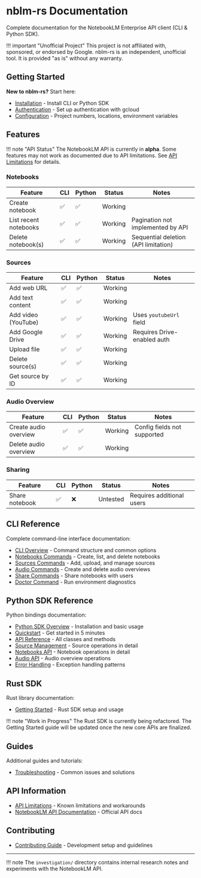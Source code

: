 # nblm-rs Documentation

Complete documentation for the NotebookLM Enterprise API client (CLI & Python SDK).

!!! important "Unofficial Project"
    This project is not affiliated with, sponsored, or endorsed by Google. nblm-rs is an independent, unofficial tool. It is provided "as is" without any warranty.

## Getting Started

**New to nblm-rs?** Start here:

- [Installation](getting-started/installation.md) - Install CLI or Python SDK
- [Authentication](getting-started/authentication.md) - Set up authentication with gcloud
- [Configuration](getting-started/configuration.md) - Project numbers, locations, environment variables

## Features

!!! note "API Status"
    The NotebookLM API is currently in **alpha**. Some features may not work as documented due to API limitations. See [API Limitations](api/limitations.md) for details.

### Notebooks

| Feature               | CLI | Python | Status  | Notes                                |
| --------------------- | --- | ------ | ------- | ------------------------------------ |
| Create notebook       | ✅  | ✅     | Working |                                      |
| List recent notebooks | ✅  | ✅     | Working | Pagination not implemented by API    |
| Delete notebook(s)    | ✅  | ✅     | Working | Sequential deletion (API limitation) |

### Sources

| Feature             | CLI | Python | Status  | Notes                       |
| ------------------- | --- | ------ | ------- | --------------------------- |
| Add web URL         | ✅  | ✅     | Working |                             |
| Add text content    | ✅  | ✅     | Working |                             |
| Add video (YouTube) | ✅  | ✅     | Working | Uses `youtubeUrl` field     |
| Add Google Drive    | ✅  | ✅     | Working | Requires Drive-enabled auth |
| Upload file         | ✅  | ✅     | Working |                             |
| Delete source(s)    | ✅  | ✅     | Working |                             |
| Get source by ID    | ✅  | ✅     | Working |                             |

### Audio Overview

| Feature               | CLI | Python | Status  | Notes                       |
| --------------------- | --- | ------ | ------- | --------------------------- |
| Create audio overview | ✅  | ✅     | Working | Config fields not supported |
| Delete audio overview | ✅  | ✅     | Working |                             |

### Sharing

| Feature        | CLI | Python | Status   | Notes                     |
| -------------- | --- | ------ | -------- | ------------------------- |
| Share notebook | ✅  | ❌     | Untested | Requires additional users |

## CLI Reference

Complete command-line interface documentation:

- [CLI Overview](cli/README.md) - Command structure and common options
- [Notebooks Commands](cli/notebooks.md) - Create, list, and delete notebooks
- [Sources Commands](cli/sources.md) - Add, upload, and manage sources
- [Audio Commands](cli/audio.md) - Create and delete audio overviews
- [Share Commands](cli/share.md) - Share notebooks with users
- [Doctor Command](cli/doctor.md) - Run environment diagnostics

## Python SDK Reference

Python bindings documentation:

- [Python SDK Overview](python/README.md) - Installation and basic usage
- [Quickstart](python/quickstart.md) - Get started in 5 minutes
- [API Reference](python/api-reference.md) - All classes and methods
- [Source Management](python/sources.md) - Source operations in detail
- [Notebooks API](python/notebooks.md) - Notebook operations in detail
- [Audio API](python/audio.md) - Audio overview operations
- [Error Handling](python/error-handling.md) - Exception handling patterns

## Rust SDK

Rust library documentation:

- [Getting Started](rust/getting-started.md) - Rust SDK setup and usage

!!! note "Work in Progress"
    The Rust SDK is currently being refactored. The Getting Started guide will be updated once the new core APIs are finalized.

## Guides

Additional guides and tutorials:

- [Troubleshooting](guides/troubleshooting.md) - Common issues and solutions

## API Information

- [API Limitations](api/limitations.md) - Known limitations and workarounds
- [NotebookLM API Documentation](https://cloud.google.com/gemini/enterprise/notebooklm-enterprise/docs/overview) - Official API docs

## Contributing

- [Contributing Guide](https://github.com/K-dash/nblm-rs/blob/main/CONTRIBUTING.md) - Development setup and guidelines

---

!!! note
    The `investigation/` directory contains internal research notes and experiments with the NotebookLM API.

